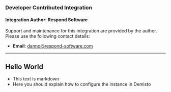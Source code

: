 ### Developer Contributed Integration
#### Integration Author: Respond Software
Support and maintenance for this integration are provided by the author. Please use the following contact details:
- **Email**: [danno@respond-software.com](mailto:danno@respond-software.com)
***
## Hello World
- This text is markdown
- Here you should explain how to configure the instance in Demisto
